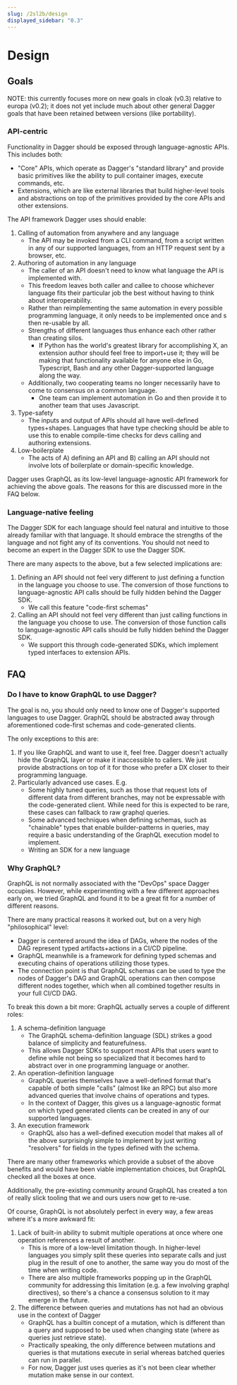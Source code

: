 ```yaml
---
slug: /2sl2b/design
displayed_sidebar: "0.3"
---
```


# Design

## Goals

NOTE: this currently focuses more on new goals in cloak (v0.3) relative to europa (v0.2); it does not yet include much about other general Dagger goals that have been retained between versions (like portability).

### API-centric

Functionality in Dagger should be exposed through language-agnostic APIs. This includes both:

- "Core" APIs, which operate as Dagger's "standard library" and provide basic primitives like the ability to pull container images, execute commands, etc.
- Extensions, which are like external libraries that build higher-level tools and abstractions on top of the primitives provided by the core APIs and other extensions.

The API framework Dagger uses should enable:

1. Calling of automation from anywhere and any language
   - The API may be invoked from a CLI command, from a script written in any of our supported languages, from an HTTP request sent by a browser, etc.
1. Authoring of automation in any language
   - The caller of an API doesn't need to know what language the API is implemented with.
   - This freedom leaves both caller and callee to choose whichever language fits their particular job the best without having to think about interoperability.
   - Rather than reimplementing the same automation in every possible programming language, it only needs to be implemented once and s then re-usable by all.
   - Strengths of different languages thus enhance each other rather than creating silos.
     - If Python has the world's greatest library for accomplishing X, an extension author should feel free to import+use it; they will be making that functionality available for anyone else in Go, Typescript, Bash and any other Dagger-supported language along the way.
   - Additionally, two cooperating teams no longer necessarily have to come to consensus on a common language.
     - One team can implement automation in Go and then provide it to another team that uses Javascript.
1. Type-safety
   - The inputs and output of APIs should all have well-defined types+shapes. Languages that have type checking should be able to use this to enable compile-time checks for devs calling and authoring extensions.
1. Low-boilerplate
   - The acts of A) defining an API and B) calling an API should not involve lots of boilerplate or domain-specific knowledge.

Dagger uses GraphQL as its low-level language-agnostic API framework for achieving the above goals. The reasons for this are discussed more in the FAQ below.

### Language-native feeling

The Dagger SDK for each language should feel natural and intuitive to those already familiar with that language. It should embrace the strengths of the language and not fight any of its conventions. You should not need to become an expert in the Dagger SDK to use the Dagger SDK.

There are many aspects to the above, but a few selected implications are:

1. Defining an API should not feel very different to just defining a function in the language you choose to use. The conversion of those functions to language-agnostic API calls should be fully hidden behind the Dagger SDK.
   - We call this feature "code-first schemas"
1. Calling an API should not feel very different than just calling functions in the language you choose to use. The conversion of those function calls to language-agnostic API calls should be fully hidden behind the Dagger SDK.
   - We support this through code-generated SDKs, which implement typed interfaces to extension APIs.

## FAQ

### Do I have to know GraphQL to use Dagger?

The goal is no, you should only need to know one of Dagger's supported languages to use Dagger. GraphQL should be abstracted away through aforementioned code-first schemas and code-generated clients.

The only exceptions to this are:

1. If you like GraphQL and want to use it, feel free. Dagger doesn't actually hide the GraphQL layer or make it inaccessible to callers. We just provide abstractions on top of it for those who prefer a DX closer to their programming language.
1. Particularly advanced use cases. E.g.
   - Some highly tuned queries, such as those that request lots of different data from different branches, may not be expressable with the code-generated client. While need for this is expected to be rare, these cases can fallback to raw graphql queries.
   - Some advanced techniques when defining schemas, such as "chainable" types that enable builder-patterns in queries, may require a basic understanding of the GraphQL execution model to implement.
   - Writing an SDK for a new language

### Why GraphQL?

GraphQL is not normally associated with the "DevOps" space Dagger occupies. However, while experimenting with a few different approaches early on, we tried GraphQL and found it to be a great fit for a number of different reasons.

There are many practical reasons it worked out, but on a very high "philosophical" level:

- Dagger is centered around the idea of DAGs, where the nodes of the DAG represent typed artifacts+actions in a CI/CD pipeline.
- GraphQL meanwhile is a framework for defining typed schemas and executing chains of operations utilizing those types.
- The connection point is that GraphQL schemas can be used to type the nodes of Dagger's DAG and GraphQL operations can then compose different nodes together, which when all combined together results in your full CI/CD DAG.

To break this down a bit more: GraphQL actually serves a couple of different roles:

1. A schema-definition language
   - The GraphQL schema-definition language (SDL) strikes a good balance of simplicity and featurefulness.
   - This allows Dagger SDKs to support most APIs that users want to define while not being so specialized that it becomes hard to abstract over in one programming language or another.
1. An operation-definition language
   - GraphQL queries themselves have a well-defined format that's capable of both simple "calls" (almost like an RPC) but also more advanced queries that involve chains of operations and types.
   - In the context of Dagger, this gives us a language-agnostic format on which typed generated clients can be created in any of our supported languages.
1. An execution framework
   - GraphQL also has a well-defined execution model that makes all of the above surprisingly simple to implement by just writing "resolvers" for fields in the types defined with the schema.

There are many other frameworks which provide a subset of the above benefits and would have been viable implementation choices, but GraphQL checked all the boxes at once.

Additionally, the pre-existing community around GraphQL has created a ton of really slick tooling that we and ours users now get to re-use.

Of course, GraphQL is not absolutely perfect in every way, a few areas where it's a more awkward fit:

1. Lack of built-in ability to submit multiple operations at once where one operation references a result of another.
   - This is more of a low-level limitation though. In higher-level languages you simply split these queries into separate calls and just plug in the result of one to another, the same way you do most of the time when writing code.
   - There are also multiple frameworks popping up in the GraphQL community for addressing this limitation (e.g. a few involving graphql directives), so there's a chance a consensus solution to it may emerge in the future.
1. The difference between queries and mutations has not had an obvious use in the context of Dagger
   - GraphQL has a builtin concept of a mutation, which is different than a query and supposed to be used when changing state (where as queries just retrieve state).
   - Practically speaking, the only difference between mutations and queries is that mutations execute in serial whereas batched queries can run in parallel.
   - For now, Dagger just uses queries as it's not been clear whether mutation make sense in our context.
